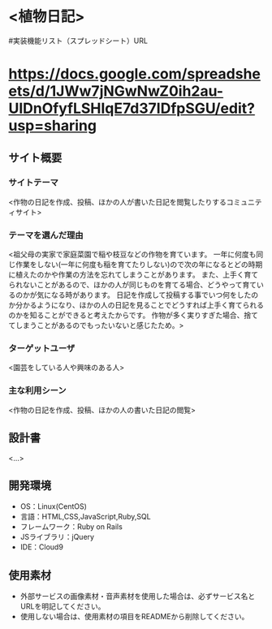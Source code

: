 # <植物日記>
#実装機能リスト（スプレッドシート）URL
# https://docs.google.com/spreadsheets/d/1JWw7jNGwNwZ0ih2au-UIDnOfyfLSHIqE7d37IDfpSGU/edit?usp=sharing

## サイト概要
### サイトテーマ
<作物の日記を作成、投稿、ほかの人が書いた日記を閲覧したりするコミュニティサイト>

### テーマを選んだ理由
<祖父母の実家で家庭菜園で稲や枝豆などの作物を育ています。
一年に何度も同じ作業をしない(一年に何度も稲を育てたりしない)ので次の年になるとどの時期に植えたのかや作業の方法を忘れてしまうことがあります。
また、上手く育てられないことがあるので、ほかの人が同じものを育てる場合、どうやって育ているのかが気になる時があります。
日記を作成して投稿する事でいつ何をしたのか分かるようになり、ほかの人の日記を見ることでどうすれば上手く育てられるのかを知ることができると考えたからです。
作物が多く実りすぎた場合、捨ててしまうことがあるのでもったいないと感じたため。>

### ターゲットユーザ
<園芸をしている人や興味のある人>

### 主な利用シーン
<作物の日記を作成、投稿、ほかの人の書いた日記の閲覧>

## 設計書
<...>

## 開発環境
- OS：Linux(CentOS)
- 言語：HTML,CSS,JavaScript,Ruby,SQL
- フレームワーク：Ruby on Rails
- JSライブラリ：jQuery
- IDE：Cloud9

## 使用素材
- 外部サービスの画像素材・音声素材を使用した場合は、必ずサービス名とURLを明記してください。
- 使用しない場合は、使用素材の項目をREADMEから削除してください。